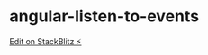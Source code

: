 # angular-listen-to-events

[Edit on StackBlitz ⚡️](https://stackblitz.com/edit/angular-listen-to-events)
